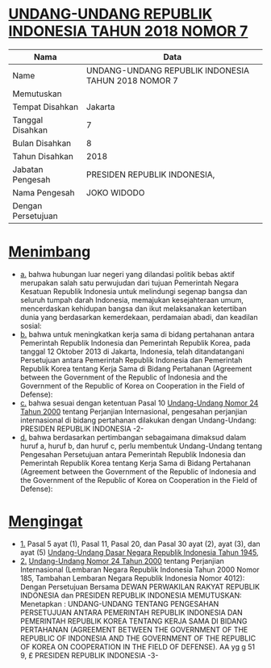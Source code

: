 # [UNDANG-UNDANG REPUBLIK INDONESIA TAHUN 2018 NOMOR 7](http://example.org/legal/document/uu/2018/7)

| Nama | Data |
| ------ | ----- |
|Name|UNDANG-UNDANG REPUBLIK INDONESIA TAHUN 2018 NOMOR 7|
|Memutuskan||
|Tempat Disahkan|Jakarta|
|Tanggal Disahkan|7|
|Bulan Disahkan|8|
|Tahun Disahkan|2018|
|Jabatan Pengesah|PRESIDEN REPUBLIK INDONESIA,|
|Nama Pengesah|JOKO WIDODO|
|Dengan Persetujuan||
# [Menimbang](http://example.org/legal/document/uu/2018/7/menimbang)

* [a.](http://example.org/legal/document/uu/2018/7/menimbang/point/a) bahwa hubungan luar negeri yang dilandasi politik bebas aktif merupakan salah satu perwujudan dari tujuan Pemerintah Negara Kesatuan Republik Indonesia untuk melindungi segenap bangsa dan seluruh tumpah darah Indonesia, memajukan kesejahteraan umum, mencerdaskan kehidupan bangsa dan ikut melaksanakan ketertiban dunia yang berdasarkan kemerdekaan, perdamaian abadi, dan keadilan sosial:
* [b.](http://example.org/legal/document/uu/2018/7/menimbang/point/b) bahwa untuk meningkatkan kerja sama di bidang pertahanan antara Pemerintah Republik Indonesia dan Pemerintah Republik Korea, pada tanggal 12 Oktober 2013 di Jakarta, Indonesia, telah ditandatangani Persetujuan antara Pemerintah Republik Indonesia dan Pemerintah Republik Korea tentang Kerja Sama di Bidang Pertahanan (Agreement between the Government of the Republic of Indonesia and the Government of the Republic of Korea on Cooperation in the Field of Defense):
* [c.](http://example.org/legal/document/uu/2018/7/menimbang/point/c) bahwa sesuai dengan ketentuan Pasal 10 [Undang-Undang Nomor 24 Tahun 2000](http://example.org/legal/document/uu/2000/24) tentang Perjanjian Internasional, pengesahan perjanjian internasional di bidang pertahanan dilakukan dengan Undang-Undang: PRESIDEN REPUBLIK INDONESIA -2-
* [d.](http://example.org/legal/document/uu/2018/7/menimbang/point/d) bahwa berdasarkan pertimbangan sebagaimana dimaksud dalam huruf a, huruf b, dan huruf c, perlu membentuk Undang-Undang tentang Pengesahan Persetujuan antara Pemerintah Republik Indonesia dan Pemerintah Republik Korea tentang Kerja Sama di Bidang Pertahanan (Agreement between the Government of the Republic of Indonesia and the Government of the Republic of Korea on Cooperation in the Field of Defense):
# [Mengingat](http://example.org/legal/document/uu/2018/7/mengingat)

* [1.](http://example.org/legal/document/uu/2018/7/mengingat/point/0001) Pasal 5 ayat (1), Pasal 11, Pasal 20, dan Pasal 30 ayat (2), ayat (3), dan ayat (5) [Undang-Undang Dasar Negara Republik Indonesia Tahun 1945](http://example.org/legal/document/uu),
* [2.](http://example.org/legal/document/uu/2018/7/mengingat/point/0002) [Undang-Undang Nomor 24 Tahun 2000](http://example.org/legal/document/uu/2000/24) tentang Perjanjian Internasional (Lembaran Negara Republik Indonesia Tahun 2000 Nomor 185, Tambahan Lembaran Negara Republik Indonesia Nomor 4012): Dengan Persetujuan Bersama DEWAN PERWAKILAN RAKYAT REPUBLIK INDONESIA dan PRESIDEN REPUBLIK INDONESIA MEMUTUSKAN: Menetapkan : UNDANG-UNDANG TENTANG PENGESAHAN PERSETUJUAN ANTARA PEMERINTAH REPUBLIK INDONESIA DAN PEMERINTAH REPUBLIK KOREA TENTANG KERJA SAMA DI BIDANG PERTAHANAN (AGREEMENT BETWEEN THE GOVERNMENT OF THE REPUBLIC OF INDONESIA AND THE GOVERNMENT OF THE REPUBLIC OF KOREA ON COOPERATION IN THE FIELD OF DEFENSE). AA yg g 51 9, £ PRESIDEN REPUBLIK INDONESIA -3-